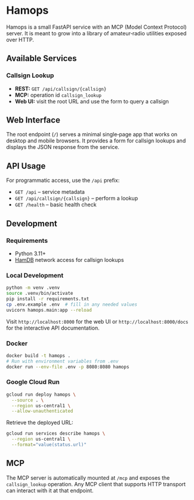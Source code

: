 # Hamops

Hamops is a small FastAPI service with an MCP (Model Context Protocol) server. It
is meant to grow into a library of amateur‑radio utilities exposed over HTTP.

## Available Services

### Callsign Lookup
- **REST:** `GET /api/callsign/{callsign}`
- **MCP:** operation id `callsign_lookup`
- **Web UI:** visit the root URL and use the form to query a callsign

## Web Interface

The root endpoint (`/`) serves a minimal single‑page app that works on desktop
and mobile browsers. It provides a form for callsign lookups and displays the
JSON response from the service.

## API Usage

For programmatic access, use the `/api` prefix:

- `GET /api` – service metadata
- `GET /api/callsign/{callsign}` – perform a lookup
- `GET /health` – basic health check

## Development

### Requirements
- Python 3.11+
- [HamDB](http://api.hamdb.org) network access for callsign lookups

### Local Development

```bash
python -m venv .venv
source .venv/bin/activate
pip install -r requirements.txt
cp .env.example .env  # fill in any needed values
uvicorn hamops.main:app --reload
```

Visit `http://localhost:8000` for the web UI or `http://localhost:8000/docs`
for the interactive API documentation.

### Docker

```bash
docker build -t hamops .
# Run with environment variables from .env
docker run --env-file .env -p 8080:8080 hamops
```

### Google Cloud Run

```bash
gcloud run deploy hamops \
  --source . \
  --region us-central1 \
  --allow-unauthenticated
```

Retrieve the deployed URL:

```bash
gcloud run services describe hamops \
  --region us-central1 \
  --format="value(status.url)"
```

## MCP

The MCP server is automatically mounted at `/mcp` and exposes the
`callsign_lookup` operation. Any MCP client that supports HTTP transport can
interact with it at that endpoint.
